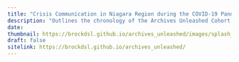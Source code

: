 ```yaml
---
title: "Crisis Communication in Niagara Region during the COVID-19 Pandemic"
description: "Outlines the chronology of the Archives Unleashed Cohort Grant Project"
date:
thumbnail: https://brockdsl.github.io/archives_unleashed/images/splash_small.png
draft: false
sitelink: https://brockdsl.github.io/archives_unleashed/
---
```

